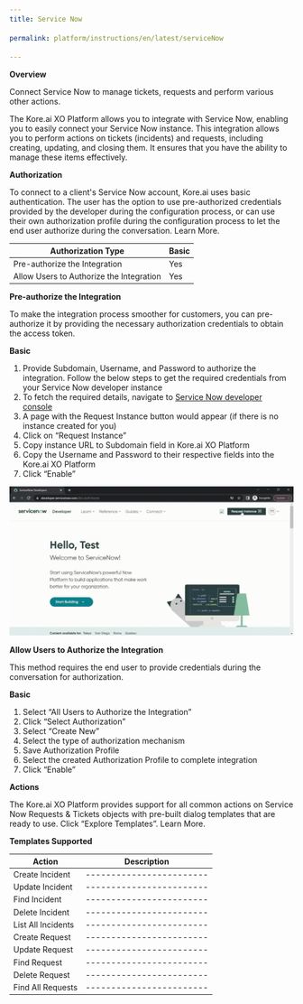 ```yaml
---
title: Service Now

permalink: platform/instructions/en/latest/serviceNow

---
```


<container>

**Overview**

Connect Service Now to manage tickets, requests and perform various other actions.

The Kore.ai XO Platform allows you to integrate with Service Now, enabling you to easily connect your Service Now instance. This integration allows you to perform actions on tickets (incidents) and requests, including creating, updating, and closing them. It ensures that you have the ability to manage these items effectively.

</container>

<container>

**Authorization**
 
To connect to a client's Service Now account, Kore.ai uses basic authentication. The user has the option to use pre-authorized credentials provided by the developer during the configuration process, or can use their own authorization profile during the configuration process to let the end user authorize during the conversation. Learn More.
 
 |Authorization Type                      | Basic |
 |----------------------------------------|-------|
 |Pre-authorize the Integration           |  Yes  |
 |Allow Users to Authorize the Integration|  Yes  |


**Pre-authorize the Integration**
 
 To make the integration process smoother for customers, you can pre-authorize it by providing the necessary authorization credentials to obtain the access token.

**Basic**
 
1. Provide Subdomain, Username, and Password to authorize the integration. Follow the below steps to get the required credentials from your Service Now        developer instance
2. To fetch the required details, navigate to [Service Now developer console](https://developer.servicenow.com/dev.do#!/home)
3. A page with the Request Instance button would appear (if there is no instance created for you)
4. Click on “Request Instance”
5. Copy instance URL to Subdomain field in Kore.ai XO Platform
6. Copy the Username and Password to their respective fields into the Kore.ai XO Platform
7. Click “Enable”
 
 ![Alt Text](/images/Home%20_%20Loom%20-%2019%20December%202022.gif)
 
**Allow Users to Authorize the Integration**
 
This method requires the end user to provide credentials during the conversation for authorization.
 
**Basic**
 
1. Select “All Users to Authorize the Integration”
2. Click “Select Authorization”
3. Select “Create New”
4. Select the type of authorization mechanism 
5. Save Authorization Profile
6. Select the created Authorization Profile to complete integration
7. Click “Enable”

**Actions**
 
 The Kore.ai XO Platform provides support for all common actions on Service Now  Requests & Tickets objects with pre-built dialog templates that are ready to use.     Click “Explore Templates”. Learn More.
 
**Templates Supported**

| Action           | Description            |
|------------------|------------------------|
|Create Incident   |------------------------|
|Update Incident   |------------------------|
|Find Incident     |------------------------|
|Delete Incident   |------------------------|
|List All Incidents|------------------------|
|Create Request    |------------------------|
|Update Request    |------------------------|
|Find Request      |------------------------|
|Delete Request    |------------------------|
|Find All Requests |------------------------|

</container>

